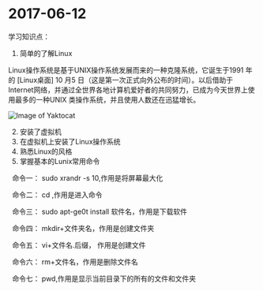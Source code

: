 # 2017-06-12
 学习知识点：
 1. 简单的了解Linux 
 
  Linux操作系统是基于UNIX操作系统发展而来的一种克隆系统，它诞生于1991 年的 [Linux桌面] 10 月5 日（这是第一次正式向外公布的时间）。以后借助于Internet网络，并通过全世界各地计算机爱好者的共同努力，已成为今天世界上使用最多的一种UNIX 类操作系统，并且使用人数还在迅猛增长。 
  
 ![Image of Yaktocat](https://nts.newbieol.com/static/k6/mySQL/class-002/img/linux_fs.jpg)
 
 2. 安装了虚拟机
 3. 在虚拟机上安装了Linux操作系统
 4. 熟悉Linux的风格
 5. 掌握基本的Lunix常用命令 
 
   命令一： sudo xrandr -s 10,作用是将屏幕最大化
   
   命令二： cd ,作用是进入命令
   
   命令三： sudo apt-ge0t install 软件名，作用是下载软件
   
   命令四： mkdir+文件夹名，作用是创建文件夹
   
   命令五： vi+文件名.后缀， 作用是创建文件
   
   命令六： rm+文件名，作用是删除文件名
   
   命令七： pwd,作用是显示当前目录下的所有的文件和文件夹
 
 
 
